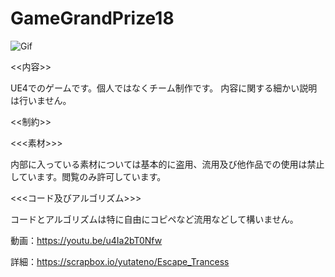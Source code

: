 # GameGrandPrize18

![Gif](https://raw.github.com/wiki/yutateno/GameGrandPrize18/ezgif.com-resize.gif)


<<内容>>

UE4でのゲームです。個人ではなくチーム制作です。
内容に関する細かい説明は行いません。




<<制約>>

 <<<素材>>>
 
 内部に入っている素材については基本的に盗用、流用及び他作品での使用は禁止しています。閲覧のみ許可しています。

 <<<コード及びアルゴリズム>>>
 
 コードとアルゴリズムは特に自由にコピペなど流用などして構いません。


動画：https://youtu.be/u4Ia2bT0Nfw

詳細：https://scrapbox.io/yutateno/Escape_Trancess

